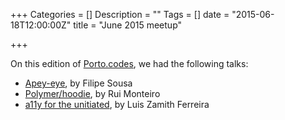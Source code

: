 +++
Categories = []
Description = ""
Tags = []
date = "2015-06-18T12:00:00Z"
title = "June 2015 meetup"

+++

On this edition of [Porto.codes](https://www.meetup.com/portocodes/events/223116626/), we had the following talks:

* [Apey-eye](https://www.youtube.com/watch?v=j6Ytn5o1uEk), by Filipe Sousa
* [Polymer/hoodie](https://www.youtube.com/watch?v=tHLlK7Hzxvo), by Rui Monteiro
* [a11y for the unitiated](https://www.youtube.com/watch?v=Cx2j98Rfnn8), by Luis Zamith Ferreira

